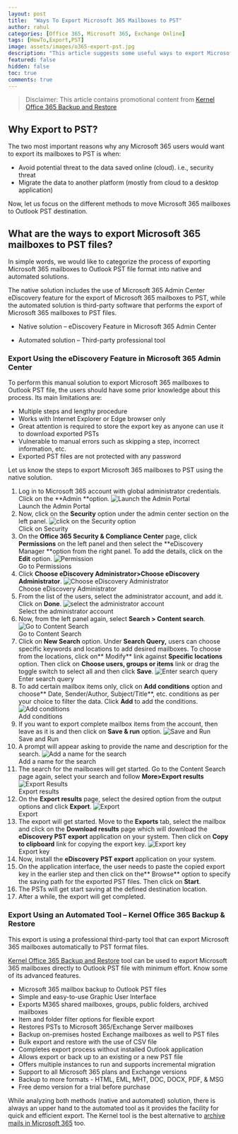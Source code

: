 ```yaml
---
layout: post
title:  "Ways To Export Microsoft 365 Mailboxes to PST"
author: rahul
categories: [Office 365, Microsoft 365, Exchange Online]
tags: [HowTo,Export,PST]
image: assets/images/o365-export-pst.jpg
description: "This article suggests some useful ways to export Microsoft 365 mailboxes to PST in detail and discusses its advantage and limitations"
featured: false
hidden: false
toc: true
comments: true
---
```


> Disclaimer: This article contains promotional content from [Kernel Office 365 Backup and Restore](https://www.nucleustechnologies.com/office-365-backup/)

## Why Export to PST?

The two most important reasons why any Microsoft 365 users would want to export its mailboxes to PST is when:

*   Avoid potential threat to the data saved online (cloud). i.e., security threat
*   Migrate the data to another platform (mostly from cloud to a desktop application)

Now, let us focus on the different methods to move Microsoft 365 mailboxes to Outlook PST destination.

## What are the ways to export Microsoft 365 mailboxes to PST files?

In simple words, we would like to categorize the process of exporting Microsoft 365 mailboxes to Outlook PST file format into native and automated solutions.

The native solution includes the use of Microsoft 365 Admin Center eDiscovery feature for the export of Microsoft 365 mailboxes to PST, while the automated solution is third-party software that performs the export of Microsoft 365 mailboxes to PST files.

*   Native solution – eDiscovery Feature in Microsoft 365 Admin Center

*   Automated solution – Third-party professional tool

### Export Using the eDiscovery Feature in Microsoft 365 Admin Center

To perform this manual solution to export Microsoft 365 mailboxes to Outlook PST file,  the users should have some prior knowledge about this process. Its main limitations are:

*   Multiple steps and lengthy procedure
*   Works with Internet Explorer or Edge browser only
*   Great attention is required to store the export key as anyone can use it to download exported PSTs
*   Vulnerable to manual errors such as skipping a step, incorrect information, etc.
*   Exported PST files are not protected with any password

Let us know the steps to export Microsoft 365 mailboxes to PST using the native solution.

1. Log in to Microsoft 365 account with global administrator credentials. Click on the **Admin **option.
![Launch the Admin Portal](/assets/images/ways-to-export-office-mailboxes-to-pst-1.png)<br>Launch the Admin Portal
2. Now, click on the **Security** option under the admin center section on the left panel.
![click on the **Security** option](/assets/images/ways-to-export-office-mailboxes-to-pst-2.png)<br>Click on Security
3. On the **Office 365 Security & Compliance Center** page, click **Permissions** on the left panel and then select the **eDiscovery Manager **option from the right panel. To add the details, click on the **Edit** option.
![Permission](/assets/images/ways-to-export-office-mailboxes-to-pst-3.png)<br>Go to Permissions
4. Click **Choose eDiscovery Administrator>Choose eDiscovery Administrator**.
![Choose eDiscovery Administrator](/assets/images/ways-to-export-office-mailboxes-to-pst-4.png)<br>Choose eDiscovery Administrator
5. From the list of the users, select the administrator account, and add it. Click on **Done**.
![select the administrator account](/assets/images/ways-to-export-office-mailboxes-to-pst-5.png)<br>Select the administrator account
6. Now, from the left panel again, select **Search > Content search**.
![Go to Content Search](/assets/images/ways-to-export-office-mailboxes-to-pst-6.png)<br>Go to Content Search
7. Click on **New Search** option. Under **Search Query,** users can choose specific keywords and locations to add desired mailboxes. To choose from the locations, click on** Modify** link against **Specific locations** option. Then click on **Choose users, groups or items** link or drag the toggle switch to select all and then click **Save**.
![Enter search query](/assets/images/ways-to-export-office-mailboxes-to-pst-7.png)<br>Enter search query
8. To add certain mailbox items only, click on **Add conditions** option and choose** Date, Sender/Author, Subject/Title**, etc. conditions as per your choice to filter the data. Click **Add** to add the conditions.
![Add conditions](/assets/images/ways-to-export-office-mailboxes-to-pst-8.png)<br>Add conditions
9. If you want to export complete mailbox items from the account, then leave as it is and then click on **Save & run** option.
![Save and Run](/assets/images/ways-to-export-office-mailboxes-to-pst-9.png)<br>Save and Run
10. A prompt will appear asking to provide the name and description for the search.
![Add a name for the search](/assets/images/ways-to-export-office-mailboxes-to-pst-10.png)<br>Add a name for the search
11. The search for the mailboxes will get started.  Go to the Content Search page again, select your search and follow **More>Export results**
![Export Results](/assets/images/ways-to-export-office-mailboxes-to-pst-11.png)<br>Export results
12. On the **Export results** page, select the desired option from the output options and click **Export**.
![Export](/assets/images/ways-to-export-office-mailboxes-to-pst-12.png)<br>Export
13. The export will get started. Move to the **Exports** tab, select the mailbox and click on the **Download results** page which will download the **eDiscovery PST export** application on your system. Then click on **Copy to clipboard** link for copying the export key.
![Export key](/assets/images/ways-to-export-office-mailboxes-to-pst-13.png)<br>Export key
14. Now, install the **eDiscovery PST export** application on your system.
15. On the application interface, the user needs to paste the copied export key in the earlier step and then click on the** Browse** option to specify the saving path for the exported PST files. Then click on **Start**.
16. The PSTs will get start saving at the defined destination location.
17. After a while, the export will get completed.

### Export Using an Automated Tool – Kernel Office 365 Backup & Restore

This export is using a professional third-party tool that can export Microsoft 365 mailboxes automatically to PST format files.

[Kernel Office 365 Backup and Restore](https://www.nucleustechnologies.com/office-365-backup/) tool can be used to export Microsoft 365 mailboxes directly to Outlook PST file with minimum effort. Know some of its advanced features.

*   Microsoft 365 mailbox backup to Outlook PST files
*   Simple and easy-to-use Graphic User Interface
*   Exports M365 shared mailboxes, groups, public folders, archived mailboxes
*   Item and folder filter options for flexible export
*   Restores PSTs to Microsoft 365/Exchange Server mailboxes
*   Backup on-premises hosted Exchange mailboxes as well to PST files
*   Bulk export and restore with the use of CSV file
*   Completes export process without installed Outlook application
*   Allows export or back up to an existing or a new PST file
*   Offers multiple instances to run and supports incremental migration
*   Support to all Microsoft 365 plans and Exchange versions
*   Backup to more formats - HTML, EML, MHT, DOC, DOCX, PDF, & MSG
*   Free demo version for a trial before purchase

While analyzing both methods (native and automated) solution, there is always an upper hand to the automated tool as it provides the facility for quick and efficient export. The Kernel tool is the best alternative to [archive mails in Microsoft 365](https://www.nucleustechnologies.com/blog/archive-mails-in-office-365/) too.
